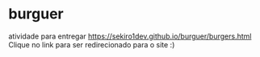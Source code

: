# burguer
 atividade para entregar
<a href="">https://sekiro1dev.github.io/burguer/burgers.html</a>
Clique no link para ser redirecionado para o site :)
